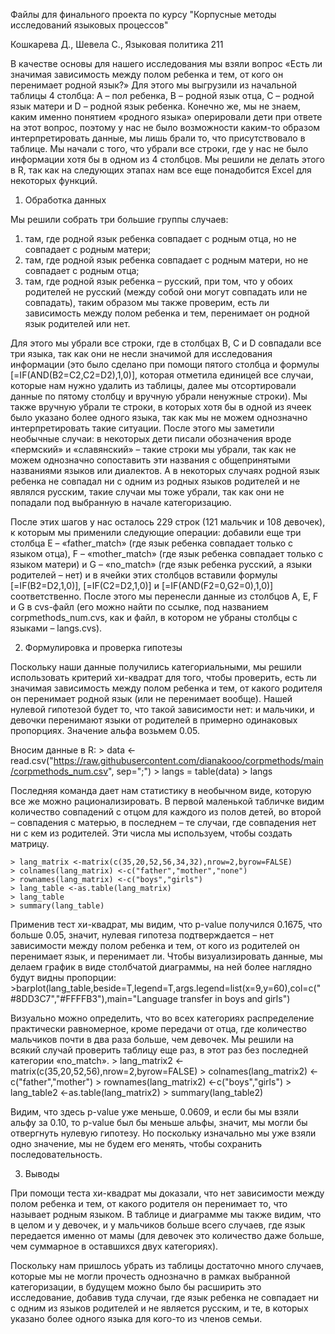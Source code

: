 Файлы для финального проекта по курсу "Корпусные методы исследований языковых процессов"

Кошкарева Д., Шевела С., Языковая политика 211

В качестве основы для нашего исследования мы взяли вопрос «Есть ли значимая зависимость между полом ребенка и тем, от кого он перенимает родной язык?» Для этого мы выгрузили из начальной таблицы 4 столбца: A – пол ребенка, B – родной язык отца, C – родной язык матери и D – родной язык ребенка. Конечно же, мы не знаем, каким именно понятием «родного языка» оперировали дети при ответе на этот вопрос, поэтому у нас не было возможности каким-то образом интерпретировать данные, мы лишь брали то, что присутствовало в таблице. Мы начали с того, что убрали все строки, где у нас не было информации хотя бы в одном из 4 столбцов. Мы решили не делать этого в R, так как на следующих этапах нам все еще понадобится Excel для некоторых функций.

1.	Обработка данных

Мы решили собрать три большие группы случаев:
1) там, где родной язык ребенка совпадает с родным отца, но не совпадает с родным матери;
2) там, где родной язык ребенка совпадает с родным матери, но не совпадает с родным отца;
3) там, где родной язык ребенка – русский, при том, что у обоих родителей не русский (между собой они могут совпадать или не совпадать), таким образом мы также проверим, есть ли зависимость между полом ребенка и тем, перенимает он родной язык родителей или нет.

Для этого мы убрали все строки, где в столбцах B, C и D совпадали все три языка, так как они не несли значимой для исследования информации (это было сделано при помощи пятого столбца и формулы [=IF(AND(B2=C2,C2=D2),1,0)], которая отметила единицей все случаи, которые нам нужно удалить из таблицы, далее мы отсортировали данные по пятому столбцу и вручную убрали ненужные строки). Мы также вручную убрали те строки, в которых хотя бы в одной из ячеек было указано более одного языка, так как мы не можем однозначно интерпретировать такие ситуации. После этого мы заметили необычные случаи: в некоторых дети писали обозначения вроде «пермский» и «славянский» – такие строки мы убрали, так как не можем однозначно сопоставить эти названия с общепринятыми названиями языков или диалектов. А в некоторых случаях родной язык ребенка не совпадал ни с одним из родных языков родителей и не являлся русским, такие случаи мы тоже убрали, так как они не попадали под выбранную в начале категоризацию.

После этих шагов у нас осталось 229 строк (121 мальчик и 108 девочек), к которым мы применили следующие операции: добавили еще три столбца E – «father_match» (где язык ребенка совпадает только с языком отца), F – «mother_match» (где язык ребенка совпадает только с языком матери) и G – «no_match» (где язык ребенка русский, а языки родителей – нет) и в ячейки этих столбцов вставили формулы [=IF(B2=D2,1,0)], [=IF(C2=D2,1,0)] и [=IF(AND(F2=0,G2=0),1,0)] соответственно. После этого мы перенесли данные из столбцов A, E, F и G в cvs-файл (его можно найти по ссылке, под названием corpmethods_num.cvs, как и файл, в котором не убраны столбцы с языками – langs.cvs).

2.	Формулировка и проверка гипотезы

Поскольку наши данные получились категориальными, мы решили использовать критерий хи-квадрат для того, чтобы проверить, есть ли значимая зависимость между полом ребенка и тем, от какого родителя он перенимает родной язык (или не перенимает вообще).  Нашей нулевой гипотезой будет то, что такой зависимости нет: и мальчики, и девочки перенимают языки от родителей в примерно одинаковых пропорциях. Значение альфа возьмем 0.05.

Вносим данные в R:
	> data <- read.csv("https://raw.githubusercontent.com/dianakooo/corpmethods/main/corpmethods_num.csv", sep=";")
	> langs = table(data) 
	> langs

Последняя команда дает нам статистику в необычном виде, которую все же можно рационализировать.
В первой маленькой табличке видим количество совпадений с отцом для каждого из полов детей, во второй – совпадения с матерью, в последнем – те случаи, где совпадения нет ни с кем из родителей.
Эти числа мы используем, чтобы создать матрицу.

	> lang_matrix <-matrix(c(35,20,52,56,34,32),nrow=2,byrow=FALSE)
	> colnames(lang_matrix) <-c("father","mother","none")
	> rownames(lang_matrix) <-c("boys","girls")
	> lang_table <-as.table(lang_matrix)
	> lang_table
	> summary(lang_table)
 
Применив тест хи-квадрат, мы видим, что p-value получился 0.1675, что больше 0.05, значит, нулевая гипотеза подтверждается – нет зависимости между полом ребенка и тем, от кого из родителей он перенимает язык, и перенимает ли. Чтобы визуализировать данные, мы делаем график в виде столбчатой диаграммы, на ней более наглядно будут видны пропорции:
	>barplot(lang_table,beside=T,legend=T,args.legend=list(x=9,y=60),col=c("#8DD3C7","#FFFFB3"),main="Language transfer in boys and girls")
 
Визуально можно определить, что во всех категориях распределение практически равномерное, кроме передачи от отца, где количество мальчиков почти в два раза больше, чем девочек. Мы решили на всякий случай проверить таблицу еще раз, в этот раз без последней категории «no_match».
	> lang_matrix2 <-matrix(c(35,20,52,56),nrow=2,byrow=FALSE)
	> colnames(lang_matrix2) <-c("father","mother")
	> rownames(lang_matrix2) <-c("boys","girls")
	> lang_table2 <-as.table(lang_matrix2)
	> summary(lang_table2)
 
Видим, что здесь p-value уже меньше, 0.0609, и если бы мы взяли альфу за 0.10, то p-value был бы меньше альфы, значит, мы могли бы отвергнуть нулевую гипотезу. Но поскольку изначально мы уже взяли одно значение, мы не будем его менять, чтобы сохранить последовательность.

3.	Выводы

При помощи теста хи-квадрат мы доказали, что нет зависимости между полом ребенка и тем, от какого родителя он перенимает то, что называет родным языком.
В таблице и диаграмме мы также видим, что в целом и у девочек, и у мальчиков больше всего случаев, где язык передается именно от мамы (для девочек это количество даже больше, чем суммарное в оставшихся двух категориях).

Поскольку нам пришлось убрать из таблицы достаточно много случаев, которые мы не могли прочесть однозначно в рамках выбранной категоризации, в будущем можно было бы расширить это исследование, добавив туда случаи, где язык ребенка не совпадает ни с одним из языков родителей и не является русским, и те, в которых указано более одного языка для кого-то из членов семьи. 
